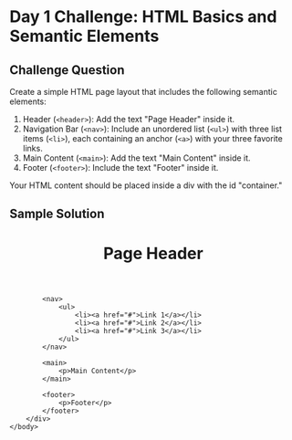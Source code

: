 # Day 1 Challenge: HTML Basics and Semantic Elements

## Challenge Question

Create a simple HTML page layout that includes the following semantic elements:

1. Header (`<header>`): Add the text "Page Header" inside it.
2. Navigation Bar (`<nav>`): Include an unordered list (`<ul>`) with three list items (`<li>`), each containing an anchor (`<a>`) with your three favorite links.
3. Main Content (`<main>`): Add the text "Main Content" inside it.
4. Footer (`<footer>`): Include the text "Footer" inside it.

Your HTML content should be placed inside a div with the id "container."

## Sample Solution

<!DOCTYPE html>
<html>
	<head>
		<title>Semantic HTML Structure</title>
		<link rel="stylesheet" href="style.css" />
	</head>
	<body>
		<!-- Starting writing your code below this line -->
		<div id="text-container">
			<header>
				<h1>Page Header</h1>
			</header>
			
			<nav>
				<ul>
					<li><a href="#">Link 1</a></li>
					<li><a href="#">Link 2</a></li>
					<li><a href="#">Link 3</a></li>
				</ul>
			</nav>
			
			<main>
				<p>Main Content</p>
			</main>
			
			<footer>
				<p>Footer</p>
			</footer>
		</div>
	</body>
</html>
